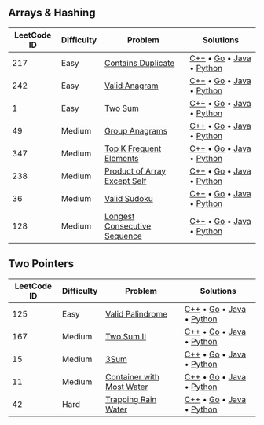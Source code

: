 ## Arrays & Hashing

| LeetCode ID | Difficulty | Problem                                                                                     | Solutions                                                                                                                                                                                                                                                                                                                                                                                                                                                  |
| ----------- | ---------- | ------------------------------------------------------------------------------------------- | ---------------------------------------------------------------------------------------------------------------------------------------------------------------------------------------------------------------------------------------------------------------------------------------------------------------------------------------------------------------------------------------------------------------------------------------------------------- |
| 217         | Easy       | [Contains Duplicate](https://leetcode.com/problems/contains-duplicate/)                     | [C++](./01-arrays_%26_hashing/00217-Contains_Duplicate/00217-contains_duplicate.cpp) &bull; [Go](./01-arrays_%26_hashing/00217-Contains_Duplicate/00217-contains_duplicate.go) &bull; [Java](./01-arrays_%26_hashing/00217-Contains_Duplicate/00217-contains_duplicate.java) &bull; [Python](./01-arrays_%26_hashing/00217-Contains_Duplicate/00217-contains_duplicate.py)                                                                                 |
| 242         | Easy       | [Valid Anagram](https://leetcode.com/problems/valid-anagram/)                               | [C++](./01-arrays_%26_hashing/00242-Valid_Anagram/00242-valid_anagram.cpp) &bull; [Go](./01-arrays_%26_hashing/00242-Valid_Anagram/00242-valid_anagram.go) &bull; [Java](./01-arrays_%26_hashing/00242-Valid_Anagram/00242-valid_anagram.java) &bull; [Python](./01-arrays_%26_hashing/00242-Valid_Anagram/00242-valid_anagram.py)                                                                                                                         |
| 1           | Easy       | [Two Sum](https://leetcode.com/problems/two-sum/)                                           | [C++](./01-arrays_%26_hashing/00001-Two_Sum/00001-two_sum.cpp) &bull; [Go](./01-arrays_%26_hashing/00001-Two_Sum/00001-two_sum.go) &bull; [Java](./01-arrays_%26_hashing/00001-Two_Sum/00001-two_sum.java) &bull; [Python](./01-arrays_%26_hashing/00001-Two_Sum/00001-two_sum.py)                                                                                                                                                                         |
| 49          | Medium     | [Group Anagrams](https://leetcode.com/problems/group-anagrams/)                             | [C++](./01-arrays_%26_hashing/00049-Group_Anagrams/00049-group_anagrams.cpp) &bull; [Go](./01-arrays_%26_hashing/00049-Group_Anagrams/00049-group_anagrams.go) &bull; [Java](./01-arrays_%26_hashing/00049-Group_Anagrams/00049-group_anagrams.java) &bull; [Python](./01-arrays_%26_hashing/00049-Group_Anagrams/00049-group_anagrams.py)                                                                                                                 |
| 347         | Medium     | [Top K Frequent Elements](https://leetcode.com/problems/top-k-frequent-elements/)           | [C++](./01-arrays_%26_hashing/00347-Top_K_Frequent_Elements/00347-top_k_frequent_elements.cpp) &bull; [Go](./01-arrays_%26_hashing/00347-Top_K_Frequent_Elements/00347-top_k_frequent_elements.go) &bull; [Java](./01-arrays_%26_hashing/00347-Top_K_Frequent_Elements/00347-top_k_frequent_elements.java) &bull; [Python](./01-arrays_%26_hashing/00347-Top_K_Frequent_Elements/00347-top_k_frequent_elements.py)                                         |
| 238         | Medium     | [Product of Array Except Self](https://leetcode.com/problems/product-of-array-except-self/) | [C++](./01-arrays_%26_hashing/00238-Product_of_Array_Except_Self/00238-product_of_array_except_self.cpp) &bull; [Go](./01-arrays_%26_hashing/00238-Product_of_Array_Except_Self/00238-product_of_array_except_self.go) &bull; [Java](./01-arrays_%26_hashing/00238-Product_of_Array_Except_Self/00238-product_of_array_except_self.java) &bull; [Python](./01-arrays_%26_hashing/00238-Product_of_Array_Except_Self/00238-product_of_array_except_self.py) |
| 36          | Medium     | [Valid Sudoku](https://leetcode.com/problems/valid-sudoku/)                                 | [C++](./01-arrays_%26_hashing/00036-Valid-Sudoku/00036-valid_sudoku.cpp) &bull; [Go](./01-arrays_%26_hashing/00036-Valid-Sudoku/00036-valid_sudoku.go) &bull; [Java](./01-arrays_%26_hashing/00036-Valid-Sudoku/00036-valid_sudoku.java) &bull; [Python](./01-arrays_%26_hashing/00036-Valid-Sudoku/00036-valid_sudoku.py)                                                                                                                                 |
| 128         | Medium     | [Longest Consecutive Sequence](https://leetcode.com/problems/longest-consecutive-sequence/) | [C++](./01-arrays_%26_hashing/00128-Longest_Consecutive_Sequence/00128-longest_consecutive_sequence.cpp) &bull; [Go](./01-arrays_%26_hashing/00128-Longest_Consecutive_Sequence/00128-longest_consecutive_sequence.go) &bull; [Java](./01-arrays_%26_hashing/00128-Longest_Consecutive_Sequence/00128-longest_consecutive_sequence.java) &bull; [Python](./01-arrays_%26_hashing/00128-Longest_Consecutive_Sequence/00128-longest_consecutive_sequence.py) |

## Two Pointers

| LeetCode ID | Difficulty | Problem                                                                               | Solutions                                                                                                                                                                                                                                                                                                                                                                                                  |
| ----------- | ---------- | ------------------------------------------------------------------------------------- | ---------------------------------------------------------------------------------------------------------------------------------------------------------------------------------------------------------------------------------------------------------------------------------------------------------------------------------------------------------------------------------------------------------- |
| 125         | Easy       | [Valid Palindrome](https://leetcode.com/problems/valid-palindrome/)                   | [C++](./02-two_pointers/00125-Valid_Palindrome/00125-valid_palindrome.cpp) &bull; [Go](./02-two_pointers/00125-Valid_Palindrome/00125-valid_palindrome.go) &bull; [Java](./02-two_pointers/00125-Valid_Palindrome/00125-valid_palindrome.java) &bull; [Python](./02-two_pointers/00125-Valid_Palindrome/00125-valid_palindrome.py)                                                                         |
| 167         | Medium     | [Two Sum II](https://leetcode.com/problems/two-sum-ii-input-array-is-sorted/)         | [C++](./02-two_pointers/00167-Two_Sum_II/00167-two_sum_II.cpp) &bull; [Go](./02-two_pointers/00167-Two_Sum_II/00167-two_sum_II.go) &bull; [Java](./02-two_pointers/00167-Two_Sum_II/00167-two_sum_II.java) &bull; [Python](./02-two_pointers/00167-Two_Sum_II/00167-two_sum_II.py)                                                                                                                         |
| 15          | Medium     | [3Sum](https://leetcode.com/problems/3sum/)                                           | [C++](./02-two_pointers/00015-3Sum/00015-3sum.cpp) &bull; [Go](./02-two_pointers/00015-3Sum/00015-3sum.go) &bull; [Java](./02-two_pointers/00015-3Sum/00015-3sum.java) &bull; [Python](./02-two_pointers/00015-3Sum/00015-3sum.py)                                                                                                                                                                         |
| 11          | Medium     | [Container with Most Water](https://leetcode.com/problems/container-with-most-water/) | [C++](./02-two_pointers/00011-Container_with_Most_Water/00011-container_with_most_water.cpp) &bull; [Go](./02-two_pointers/00011-Container_with_Most_Water/00011-container_with_most_water.go) &bull; [Java](./02-two_pointers/00011-Container_with_Most_Water/00011-container_with_most_water.java) &bull; [Python](./02-two_pointers/00011-Container_with_Most_Water/00011-container_with_most_water.py) |
| 42          | Hard       | [Trapping Rain Water](https://leetcode.com/problems/trapping-rain-water/)             | [C++](./02-two_pointers/00042-Trapping_Rain_Water/00042-trapping_rain_water.cpp) &bull; [Go](./02-two_pointers/00042-Trapping_Rain_Water/00042-trapping_rain_water.go) &bull; [Java](./02-two_pointers/00042-Trapping_Rain_Water/00042-trapping_rain_water.java) &bull; [Python](./02-two_pointers/00042-Trapping_Rain_Water/00042-trapping_rain_water.py)                                                 |
